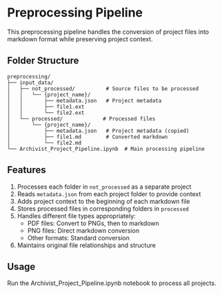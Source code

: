 # Preprocessing Pipeline

This preprocessing pipeline handles the conversion of project files into markdown format while preserving project context.

## Folder Structure

```
preprocessing/
├── input_data/
│   ├── not_processed/          # Source files to be processed
│   │   └── {project_name}/
│   │       ├── metadata.json   # Project metadata
│   │       ├── file1.ext
│   │       └── file2.ext
│   └── processed/             # Processed files
│       └── {project_name}/
│           ├── metadata.json   # Project metadata (copied)
│           ├── file1.md        # Converted markdown
│           └── file2.md
└── Archivist_Project_Pipeline.ipynb  # Main processing pipeline
```

## Features

1. Processes each folder in `not_processed` as a separate project
2. Reads `metadata.json` from each project folder to provide context
3. Adds project context to the beginning of each markdown file
4. Stores processed files in corresponding folders in `processed`
5. Handles different file types appropriately:
   - PDF files: Convert to PNGs, then to markdown
   - PNG files: Direct markdown conversion
   - Other formats: Standard conversion
6. Maintains original file relationships and structure

## Usage

Run the Archivist_Project_Pipeline.ipynb notebook to process all projects.